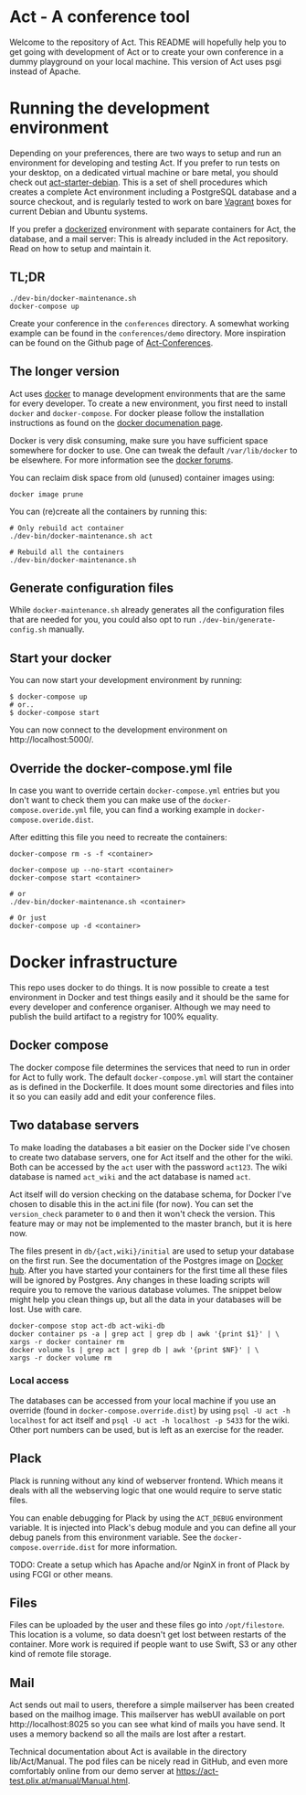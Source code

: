 # Act - A conference tool

Welcome to the repository of Act. This README will hopefully help you to get
going with development of Act or to create your own conference in a dummy
playground on your local machine. This version of Act uses psgi instead of
Apache.

# Running the development environment

Depending on your preferences, there are two ways to setup and run an
environment for developing and testing Act.  If you prefer to run
tests on your desktop, on a dedicated virtual machine or bare metal,
you should check out
[act-starter-debian](https://https://github.com/act-psgi/act-starter-debian).
This is a set of shell procedures which creates a complete Act
environment including a PostgreSQL database and a source checkout, and
is regularly tested to work on bare [Vagrant](vagrantup.com/) boxes
for current Debian and Ubuntu systems.

If you prefer a [dockerized](http://www.docker.com/) environment with
separate containers for Act, the database, and a mail server: This is
already included in the Act repository.  Read on how to setup and
maintain it.


## TL;DR

```
./dev-bin/docker-maintenance.sh
docker-compose up
```

Create your conference in the `conferences` directory. A somewhat working
example can be found in the `conferences/demo` directory. More inspiration can
be found on the Github page of
[Act-Conferences](https://github.com/Act-Conferences).

## The longer version

Act uses [docker](http://www.docker.com/) to manage development
environments that are the same for every developer. To create a new
environment, you first need to install `docker` and `docker-compose`.
For docker please follow the installation instructions as found on the
[docker documenation page](https://docs.docker.com/engine/installation/).

Docker is very disk consuming, make sure you have sufficient space
somewhere for docker to use. One can tweak the default `/var/lib/docker`
to be elsewhere. For more information see the
[docker forums](https://forums.docker.com/t/how-do-i-change-the-docker-image-installation-directory/1169).

You can reclaim disk space from old (unused) container images using:

`docker image prune`

You can (re)create all the containers by running this:
```
# Only rebuild act container
./dev-bin/docker-maintenance.sh act

# Rebuild all the containers
./dev-bin/docker-maintenance.sh
```

## Generate configuration files

While `docker-maintenance.sh` already generates all the configuration files
that are needed for you, you could also opt to run
`./dev-bin/generate-config.sh` manually.

## Start your docker

You can now start your development environment by running:

```
$ docker-compose up
# or..
$ docker-compose start
```

You can now connect to the development environment on http://localhost:5000/.

## Override the docker-compose.yml file

In case you want to override certain `docker-compose.yml` entries but you
don't want to check them you can make use of the
`docker-compose.overide.yml` file, you can find a working example in
`docker-compose.overide.dist`.

After editting this file you need to recreate the containers:
```
docker-compose rm -s -f <container>

docker-compose up --no-start <container>
docker-compose start <container>

# or
./dev-bin/docker-maintenance.sh <container>

# Or just
docker-compose up -d <container>
```

# Docker infrastructure

This repo uses docker to do things. It is now possible to create a test
environment in Docker and test things easily and it should be the same for
every developer and conference organiser. Although we may need to publish the
build artifact to a registry for 100% equality.

## Docker compose

The docker compose file determines the services that need to run in order for
Act to fully work. The default `docker-compose.yml` will start the container as
is defined in the Dockerfile. It does mount some directories and files into it
so you can easily add and edit your conference files.

## Two database servers

To make loading the databases a bit easier on the Docker side I've chosen to
create two database servers, one for Act itself and the other for the wiki.
Both can be accessed by the `act` user with the password `act123`. The wiki
database is named `act_wiki` and the act database is named `act`.

Act itself will do version checking on the database schema, for Docker I've
chosen to disable this in the act.ini file (for now). You can set the
`version_check` parameter to `0` and then it won't check the version. This
feature may or may not be implemented to the master branch, but it is here now.

The files present in `db/{act,wiki}/initial` are used to setup your database on
the first run. See the documentation of the Postgres image on [Docker
hub](https://hub.docker.com/_/postgres). After you have started your containers
for the first time all these files will be ignored by Postgres. Any changes in
these loading scripts will require you to remove the various database volumes.
The snippet below might help you clean things up, but all the data in your
databases will be lost. Use with care.

```
docker-compose stop act-db act-wiki-db
docker container ps -a | grep act | grep db | awk '{print $1}' | \
xargs -r docker container rm
docker volume ls | grep act | grep db | awk '{print $NF}' | \
xargs -r docker volume rm
```

### Local access

The databases can be accessed from your local machine if you use an override
(found in `docker-compose.override.dist`) by using `psql -U act -h localhost`
for act itself and `psql -U act -h localhost -p 5433` for the wiki.
Other port numbers can be used, but is left as an exercise for the reader.

## Plack

Plack is running without any kind of webserver frontend. Which means it deals
with all the webserving logic that one would require to serve static files.

You can enable debugging for Plack by using the `ACT_DEBUG` environment
variable. It is injected into Plack's debug module and you can define all your
debug panels from this environment variable. See the
`docker-compose.override.dist` for more information.

TODO: Create a setup which has Apache and/or NginX in front of Plack by using
FCGI or other means.

## Files

Files can be uploaded by the user and these files go into `/opt/filestore`.
This location is a volume, so data doesn't get lost between restarts of the
container. More work is required if people want to use Swift, S3 or any other
kind of remote file storage.

## Mail

Act sends out mail to users, therefore a simple mailserver has been created
based on the mailhog image. This mailserver has webUI available on port
http://localhost:8025 so you can see what kind of mails you have send. It uses
a memory backend so all the mails are lost after a restart.

Technical documentation about Act is available in the directory
lib/Act/Manual.  The pod files can be nicely read in GitHub, and even
more comfortably online from our demo server at
https://act-test.plix.at/manual/Manual.html.